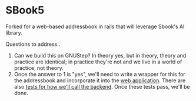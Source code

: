 SBook5
======

Forked for a web-based addressbook in rails that will leverage Sbook's AI library.

Questions to address..
1. Can we build this on GNUStep? In theory yes, but in theory, theory and practice are identical; in practice they're not and we live in a world of practice, not theory.
2. Once the answer to 1 is "yes", we'll need to write a wrapper for this for the addressbook and incorporate it into the [web application](https://github.com/hasandiwan/addressbook). There are also [tests for how we'll call the backend](https://github.com/hasandiwan/addressbook/blob/master/test/integration/plain_text_tagging_test.rb). Once these tests pass, we'll be done.
